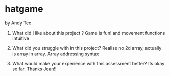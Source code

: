 # hatgame
by Andy Teo

1. What did I like about this project ?
Game is fun! and movement functions intuitive

2. What did you struggle with in this project?
Realise no 2d array, actually is array in array. Array addressing syntax

3. What would make your experience with this assessment better?
Its okay so far. Thanks Jean!!